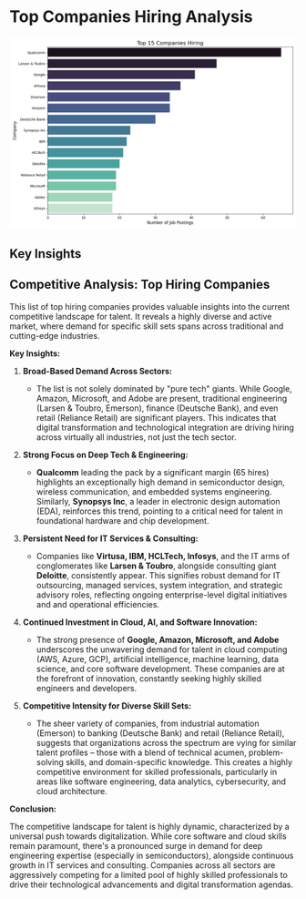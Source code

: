 
# Top Companies Hiring Analysis

![Top Companies Hiring](top_companies.png)

## Key Insights
## Competitive Analysis: Top Hiring Companies

This list of top hiring companies provides valuable insights into the current competitive landscape for talent. It reveals a highly diverse and active market, where demand for specific skill sets spans across traditional and cutting-edge industries.

**Key Insights:**

1.  **Broad-Based Demand Across Sectors:**
    *   The list is not solely dominated by "pure tech" giants. While Google, Amazon, Microsoft, and Adobe are present, traditional engineering (Larsen & Toubro, Emerson), finance (Deutsche Bank), and even retail (Reliance Retail) are significant players. This indicates that digital transformation and technological integration are driving hiring across virtually all industries, not just the tech sector.

2.  **Strong Focus on Deep Tech & Engineering:**
    *   **Qualcomm** leading the pack by a significant margin (65 hires) highlights an exceptionally high demand in semiconductor design, wireless communication, and embedded systems engineering. Similarly, **Synopsys Inc**, a leader in electronic design automation (EDA), reinforces this trend, pointing to a critical need for talent in foundational hardware and chip development.

3.  **Persistent Need for IT Services & Consulting:**
    *   Companies like **Virtusa, IBM, HCLTech, Infosys**, and the IT arms of conglomerates like **Larsen & Toubro**, alongside consulting giant **Deloitte**, consistently appear. This signifies robust demand for IT outsourcing, managed services, system integration, and strategic advisory roles, reflecting ongoing enterprise-level digital initiatives and and operational efficiencies.

4.  **Continued Investment in Cloud, AI, and Software Innovation:**
    *   The strong presence of **Google, Amazon, Microsoft, and Adobe** underscores the unwavering demand for talent in cloud computing (AWS, Azure, GCP), artificial intelligence, machine learning, data science, and core software development. These companies are at the forefront of innovation, constantly seeking highly skilled engineers and developers.

5.  **Competitive Intensity for Diverse Skill Sets:**
    *   The sheer variety of companies, from industrial automation (Emerson) to banking (Deutsche Bank) and retail (Reliance Retail), suggests that organizations across the spectrum are vying for similar talent profiles – those with a blend of technical acumen, problem-solving skills, and domain-specific knowledge. This creates a highly competitive environment for skilled professionals, particularly in areas like software engineering, data analytics, cybersecurity, and cloud architecture.

**Conclusion:**

The competitive landscape for talent is highly dynamic, characterized by a universal push towards digitalization. While core software and cloud skills remain paramount, there's a pronounced surge in demand for deep engineering expertise (especially in semiconductors), alongside continuous growth in IT services and consulting. Companies across all sectors are aggressively competing for a limited pool of highly skilled professionals to drive their technological advancements and digital transformation agendas.
